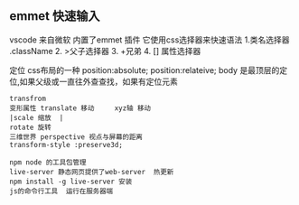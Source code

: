 ## emmet 快速输入
vscode 来自微软  内置了emmet 插件
它使用css选择器来快速语法
    1.类名选择器   .className
    2. >父子选择器
    3. +兄弟
    4. []  属性选择器

定位
    css布局的一种
    position:absolute;
    position:relateive;
    body 是最顶层的定位,如果父级或一直往外查查找，如果有定位元素


    transfrom
    变形属性 translate 移动     xyz轴 移动
    |scale 缩放  | 
    rotate 旋转
    三维世界 perspective 视点与屏幕的距离
    transform-style :preserve3d;

    npm node 的工具包管理
    live-server 静态网页提供了web-server  热更新
    npm install -g live-server 安装
    js的命令行工具  运行在服务器端
    